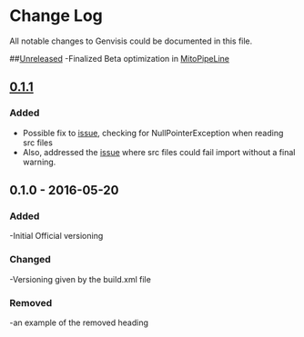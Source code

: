 # Change Log
All notable changes to Genvisis could be documented in this file.

##[Unreleased]
-Finalized Beta optimization in [MitoPipeLine](https://github.com/npankrat/Genvisis/commits/master/src/cnv/manage/MitoPipeline.java)


## [0.1.1]
### Added

- Possible fix to [issue](https://github.com/npankrat/Genvisis/issues/8), checking for NullPointerException when reading src files
- Also, addressed the [issue](https://github.com/npankrat/Genvisis/issues/8) where src files could fail import without a final warning.


## 0.1.0 - 2016-05-20
### Added
-Initial Official versioning
### Changed 
-Versioning given by the build.xml file
### Removed
-an example of the removed heading

 
[Unreleased]: https://github.com/npankrat/Genvisis/compare/v0.1.0...HEAD
[0.1.1]: https://github.com/npankrat/Genvisis/compare/v0.1.1...v0.1.0

